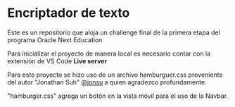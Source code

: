 # Encriptador de texto
Este es un repositorio que aloja un challenge final de la primera etapa del programa Oracle Next Education

Para inicializar el proyecto de manera local es necesario contar con la extensión de VS Code <b>Live server</b> 

Para este proyecto se hizo uso de un archivo hamburguer.css proveniente del autor "Jonathan Suh" <a href="https://github.com/jonsuh">@jonsu</a> a quien agradezco profundamente. 

"hamburger.css" agrega un botón en la vista móvil para el uso de la Navbar.